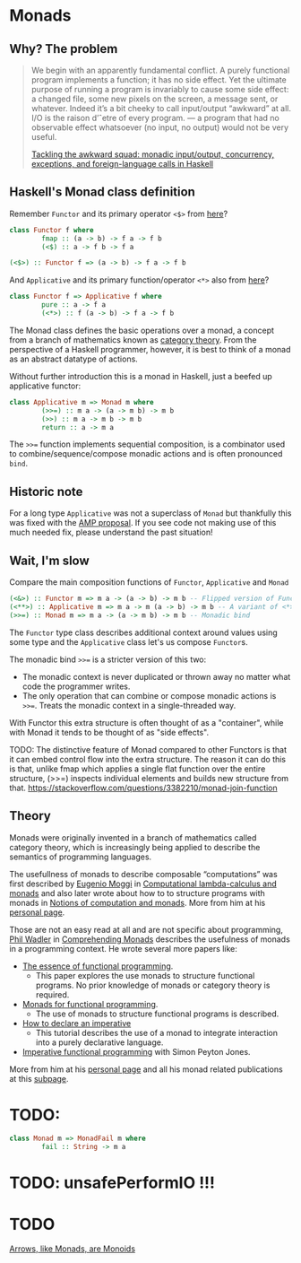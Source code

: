 # Monads

## Why? The problem

> We begin with an apparently fundamental conflict. A purely functional program implements a function; it has no side effect. Yet the ultimate purpose of running a program is invariably to cause some side effect: a changed file, some new pixels on the screen, a message sent, or whatever. Indeed it’s a bit cheeky to call input/output “awkward” at all. I/O is the raison d’ˆetre of every program. — a program that had no observable effect whatsoever (no input, no output) would not be very useful.
>
> [Tackling the awkward squad: monadic input/output, concurrency, exceptions, and foreign-language calls in Haskell](https://www.microsoft.com/en-us/research/wp-content/uploads/2016/07/mark.pdf)

## Haskell's Monad class definition

Remember ```Functor``` and its primary operator ```<$>``` from [here](doc/ApplicativeFunctor.md)?
```haskell
class Functor f where
        fmap :: (a -> b) -> f a -> f b
        (<$) :: a -> f b -> f a
```

```haskell
(<$>) :: Functor f => (a -> b) -> f a -> f b
```

And ```Applicative``` and its primary function/operator ```<*>``` also from [here](doc/ApplicativeFunctor.md)?

```haskell
class Functor f => Applicative f where
        pure :: a -> f a
        (<*>) :: f (a -> b) -> f a -> f b
```

The Monad class defines the basic operations over a monad, a concept from a branch of mathematics known as [category theory](https://en.wikipedia.org/wiki/Monad_(category_theory)). From the perspective of a Haskell programmer, however, it is best to think of a monad as an abstract datatype of actions.

Without further introduction this is a monad in Haskell, just a beefed up applicative functor:
```haskell
class Applicative m => Monad m where
        (>>=) :: m a -> (a -> m b) -> m b
        (>>) :: m a -> m b -> m b
        return :: a -> m a 
```

The ```>>=``` function implements sequential composition, is a combinator used to combine/sequence/compose monadic actions and is often pronounced `bind`.

## Historic note

For a long type ```Applicative``` was not a superclass of ```Monad``` but thankfully this was fixed with the [AMP proposal](https://wiki.haskell.org/Functor-Applicative-Monad_Proposal). If you see code not making use of this much needed fix, please understand the past situation!

## Wait, I'm slow

Compare the main composition functions of ```Functor```, ```Applicative``` and ```Monad```

```haskell
(<&>) :: Functor m => m a -> (a -> b) -> m b -- Flipped version of Functor's <$>
(<**>) :: Applicative m => m a -> m (a -> b) -> m b -- A variant of <*> with the arguments reversed.
(>>=) :: Monad m => m a -> (a -> m b) -> m b -- Monadic bind
```

The ```Functor``` type class describes additional context around values using some type and the ```Applicative``` class let's us compose ```Functor```s.

The monadic bind ```>>=``` is a stricter version of this two:
- The monadic context is never duplicated or thrown away no matter what code the programmer writes.
- The only operation that can combine or compose monadic actions is ```>>=```. Treats the monadic context in a single-threaded way.

With Functor this extra structure is often thought of as a "container", while with Monad it tends to be thought of as "side effects".

TODO: The distinctive feature of Monad compared to other Functors is that it can embed control flow into the extra structure. The reason it can do this is that, unlike fmap which applies a single flat function over the entire structure, (>>=) inspects individual elements and builds new structure from that.
https://stackoverflow.com/questions/3382210/monad-join-function

## Theory

Monads were originally invented in a branch of mathematics called category theory, which is increasingly being applied to describe the semantics of programming languages.

The usefullness of monads to describe composable “computations” was first described by [Eugenio Moggi](https://en.wikipedia.org/wiki/Eugenio_Moggi) in [Computational lambda-calculus and monads](https://person.dibris.unige.it/moggi-eugenio/ftp/lics89.pdf) and also later wrote about how to to structure programs with monads in [Notions of computation and monads](https://person.dibris.unige.it/moggi-eugenio/ftp/ic91.pdf).
More from him at his [personal page](https://person.dibris.unige.it/moggi-eugenio/).

Those are not an easy read at all and are not specific about programming, [Phil Wadler](https://en.wikipedia.org/wiki/Philip_Wadler) in [Comprehending Monads](https://ncatlab.org/nlab/files/WadlerMonads.pdf) describes the usefulness of monads in a programming context.
He wrote several more papers like:
- [The essence of functional programming](https://homepages.inf.ed.ac.uk/wadler/topics/monads.html).
  - This paper explores the use monads to structure functional programs. No prior knowledge of monads or category theory is required.
- [Monads for functional programming](https://homepages.inf.ed.ac.uk/wadler/topics/monads.html).
  - The use of monads to structure functional programs is described.
- [How to declare an imperative](https://homepages.inf.ed.ac.uk/wadler/topics/monads.html)
  - This tutorial describes the use of a monad to integrate interaction into a purely declarative language.
- [Imperative functional programming](https://www.microsoft.com/en-us/research/publication/imperative-functional-programming/) with Simon Peyton Jones.

More from him at his [personal page](https://homepages.inf.ed.ac.uk/wadler/) and all his monad related publications at this [subpage](https://homepages.inf.ed.ac.uk/wadler/topics/monads.html).

# TODO:

```haskell
class Monad m => MonadFail m where
        fail :: String -> m a
```

# TODO: unsafePerformIO !!!

# TODO

[Arrows, like Monads, are Monoids](https://homepages.inf.ed.ac.uk/cheunen/publications/2006/arrows/arrows.pdf)
